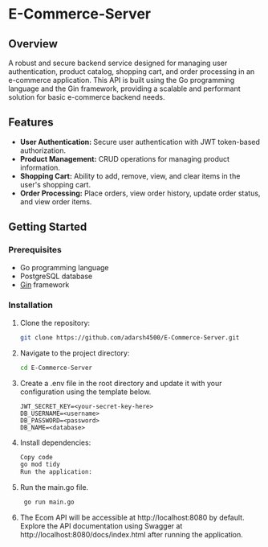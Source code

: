 # E-Commerce-Server

## Overview

A robust and secure backend service designed for managing user authentication, product catalog, shopping cart, and order processing in an e-commerce application. This API is built using the Go programming language and the Gin framework, providing a scalable and performant solution for basic e-commerce backend needs.

## Features

- **User Authentication:** Secure user authentication with JWT token-based authorization.
- **Product Management:** CRUD operations for managing product information.
- **Shopping Cart:** Ability to add, remove, view, and clear items in the user's shopping cart.
- **Order Processing:** Place orders, view order history, update order status, and view order items.

## Getting Started

### Prerequisites

- Go programming language
- PostgreSQL database
- [Gin](https://github.com/gin-gonic/gin) framework

### Installation

1. Clone the repository:

   ```bash
   git clone https://github.com/adarsh4500/E-Commerce-Server.git

2. Navigate to the project directory:

    ```bash
    cd E-Commerce-Server

3. Create a .env file in the root directory and update it with your configuration using the template below.

    ```.env
    JWT_SECRET_KEY=<your-secret-key-here>
    DB_USERNAME=<username>
    DB_PASSWORD=<password>
    DB_NAME=<database>

4. Install dependencies:

    ```bash
    Copy code
    go mod tidy
    Run the application:

5. Run the main.go file.

   ```bash
    go run main.go

6. The Ecom API will be accessible at http://localhost:8080 by default. Explore the API documentation using Swagger at http://localhost:8080/docs/index.html after running the application.
